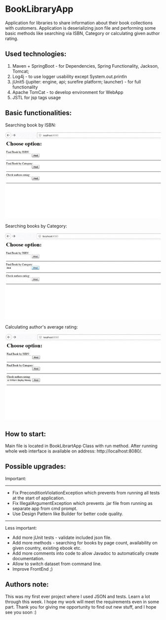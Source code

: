 # BookLibraryApp
Application for libraries to share information about their book collections with customers. Application is deserializing json file and performing some basic methods like searching via ISBN, Category or calculating given author rating. 

## Used technologies:
  
 1. Maven + SpringBoot - for Dependencies, Spring Functionality, Jackson, Tomcat;
 1. Log4j - to use logger usability except System.out.println
 1. jUnit5 (jupiter: engine, api; surefire platform; launcher) - for full functionality 
 1. Apache TomCat - to develop environment for WebApp
 1. JSTL for jsp tags usage
 
## Basic functionalities:
 
 Searching book by ISBN:
 
 ![Screenshot](/images/isbn.gif)
 
 Searching books by Category:
 
 ![Screenshot](/images/cat.gif)
 
 Calculating author's average rating:
 
 ![Screenshot](/images/author.gif)
 
 ## How to start:
 
 Main file is located in BookLibrartApp Class with run method. After running whole web interface is available on address: http://localhost:8080/.
 
 ## Possible upgrades:
 
 Important:
 
 ---
  - Fix PreconditionViolationException which prevents from running all tests at the start of application.
  - Fix IllegalArgumentException which prevents .jar file from running as separate app from cmd prompt.
  - Use Design Pattern like Builder for better code quality.
 ---
 
 Less important:
 
  - Add more jUnit tests - validate included json file.
  - Add more methods - searching for books by page count, availability on given country, existing ebook etc.
  - Add more comments into code to allow Javadoc to automatically create documentation.
  - Allow to switch dataset from command line.
  - Improve FrontEnd ;)
  
  ## Authors note:
  
  This was my first ever project where I used JSON and tests. Learn a lot through this week. I hope my work will meet the requirements even in some part. Thank you for giving me opportunity to find out new stuff, and I hope see you soon :)